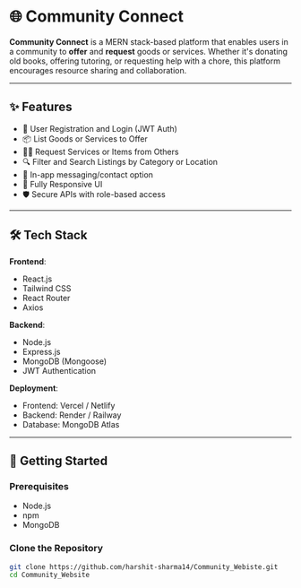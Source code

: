 # 🌐 Community Connect

**Community Connect** is a MERN stack-based platform that enables users in a community to **offer** and **request** goods or services. Whether it's donating old books, offering tutoring, or requesting help with a chore, this platform encourages resource sharing and collaboration.

---

## ✨ Features

- 👥 User Registration and Login (JWT Auth)
- 📦 List Goods or Services to Offer
- 🙋‍♂️ Request Services or Items from Others
- 🔍 Filter and Search Listings by Category or Location
- 📨 In-app messaging/contact option
- 📱 Fully Responsive UI
- 🛡️ Secure APIs with role-based access

---

## 🛠️ Tech Stack

**Frontend**:
- React.js
- Tailwind CSS
- React Router
- Axios

**Backend**:
- Node.js
- Express.js
- MongoDB (Mongoose)
- JWT Authentication

**Deployment**:
- Frontend: Vercel / Netlify
- Backend: Render / Railway
- Database: MongoDB Atlas

---


## 🚀 Getting Started

### Prerequisites

- Node.js
- npm
- MongoDB

### Clone the Repository

```bash
git clone https://github.com/harshit-sharma14/Community_Webiste.git
cd Community_Website
